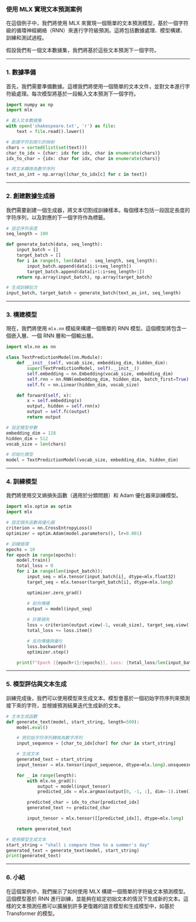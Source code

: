 ### **使用 MLX 實現文本預測案例**

在這個例子中，我們將使用 MLX 來實現一個簡單的文本預測模型，基於一個字符級的循環神經網絡（RNN）來進行字符級預測。這將包括數據處理、模型構建、訓練和測試過程。

假設我們有一個文本數據集，我們將基於這些文本預測下一個字符。

---

### **1. 數據準備**

首先，我們需要準備數據。這裡我們將使用一個簡單的文本文件，並對文本進行字符級處理。每次模型將基於一段輸入文本預測下一個字符。

```python
import numpy as np
import mlx

# 載入文本數據集
with open('shakespeare.txt', 'r') as file:
    text = file.read().lower()

# 創建字符到索引的映射
chars = sorted(list(set(text)))
char_to_idx = {char: idx for idx, char in enumerate(chars)}
idx_to_char = {idx: char for idx, char in enumerate(chars)}

# 將文本轉換為數字序列
text_as_int = np.array([char_to_idx[c] for c in text])
```

---

### **2. 創建數據生成器**

我們需要創建一個生成器，將文本切割成訓練樣本。每個樣本包括一段固定長度的字符序列，以及對應的下一個字符作為標籤。

```python
# 設定序列長度
seq_length = 100

def generate_batch(data, seq_length):
    input_batch = []
    target_batch = []
    for i in range(0, len(data) - seq_length, seq_length):
        input_batch.append(data[i:i+seq_length])
        target_batch.append(data[i+1:i+seq_length+1])
    return np.array(input_batch), np.array(target_batch)

# 生成訓練批次
input_batch, target_batch = generate_batch(text_as_int, seq_length)
```

---

### **3. 構建模型**

現在，我們將使用 `mlx.nn` 模組來構建一個簡單的 RNN 模型。這個模型將包含一個嵌入層、一個 RNN 層和一個輸出層。

```python
import mlx.nn as nn

class TextPredictionModel(nn.Module):
    def __init__(self, vocab_size, embedding_dim, hidden_dim):
        super(TextPredictionModel, self).__init__()
        self.embedding = nn.Embedding(vocab_size, embedding_dim)
        self.rnn = nn.RNN(embedding_dim, hidden_dim, batch_first=True)
        self.fc = nn.Linear(hidden_dim, vocab_size)

    def forward(self, x):
        x = self.embedding(x)
        output, hidden = self.rnn(x)
        output = self.fc(output)
        return output

# 設定模型參數
embedding_dim = 128
hidden_dim = 512
vocab_size = len(chars)

# 初始化模型
model = TextPredictionModel(vocab_size, embedding_dim, hidden_dim)
```

---

### **4. 訓練模型**

我們將使用交叉熵損失函數（適用於分類問題）和 Adam 優化器來訓練模型。

```python
import mlx.optim as optim
import mlx

# 設定損失函數與優化器
criterion = nn.CrossEntropyLoss()
optimizer = optim.Adam(model.parameters(), lr=0.001)

# 訓練循環
epochs = 10
for epoch in range(epochs):
    model.train()
    total_loss = 0
    for i in range(len(input_batch)):
        input_seq = mlx.tensor(input_batch[i], dtype=mlx.float32)
        target_seq = mlx.tensor(target_batch[i], dtype=mlx.long)

        optimizer.zero_grad()

        # 前向傳播
        output = model(input_seq)
        
        # 計算損失
        loss = criterion(output.view(-1, vocab_size), target_seq.view(-1))
        total_loss += loss.item()

        # 反向傳播與優化
        loss.backward()
        optimizer.step()

    print(f"Epoch [{epoch+1}/{epochs}], Loss: {total_loss/len(input_batch):.4f}")
```

---

### **5. 模型評估與文本生成**

訓練完成後，我們可以使用模型來生成文本。模型會基於一個初始字符序列來預測接下來的字符，並根據預測結果迭代生成新的文本。

```python
# 文本生成函數
def generate_text(model, start_string, length=500):
    model.eval()

    # 將初始字符序列轉換為數字序列
    input_sequence = [char_to_idx[char] for char in start_string]

    # 生成文本
    generated_text = start_string
    input_tensor = mlx.tensor(input_sequence, dtype=mlx.long).unsqueeze(0)

    for _ in range(length):
        with mlx.no_grad():
            output = model(input_tensor)
            predicted_idx = mlx.argmax(output[0, -1, :], dim=-1).item()

        predicted_char = idx_to_char[predicted_idx]
        generated_text += predicted_char

        input_tensor = mlx.tensor([[predicted_idx]], dtype=mlx.long)

    return generated_text

# 使用模型生成文本
start_string = "shall i compare thee to a summer's day"
generated_text = generate_text(model, start_string)
print(generated_text)
```

---

### **6. 小結**

在這個案例中，我們展示了如何使用 MLX 構建一個簡單的字符級文本預測模型。這個模型基於 RNN 進行訓練，並能夠在給定初始文本的情況下生成新的文本。這樣的文本預測任務可以擴展到許多更復雜的語言模型和生成模型中，如基於 Transformer 的模型。